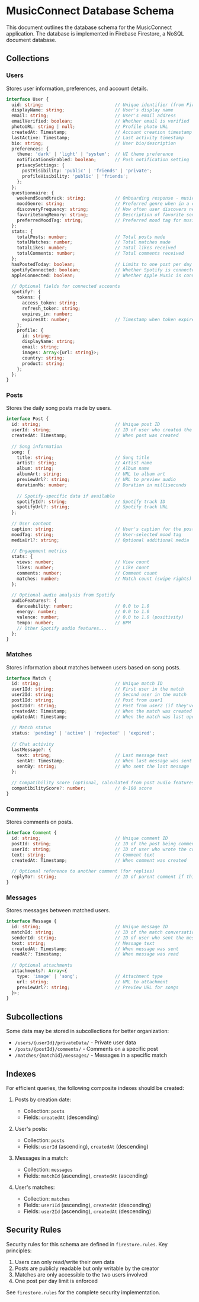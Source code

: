 # MusicConnect Database Schema

This document outlines the database schema for the MusicConnect application. The database is implemented in Firebase Firestore, a NoSQL document database.

## Collections

### Users

Stores user information, preferences, and account details.

```typescript
interface User {
  uid: string;                           // Unique identifier (from Firebase Auth)
  displayName: string;                   // User's display name
  email: string;                         // User's email address
  emailVerified: boolean;                // Whether email is verified
  photoURL: string | null;               // Profile photo URL
  createdAt: Timestamp;                  // Account creation timestamp
  lastActive: Timestamp;                 // Last activity timestamp
  bio: string;                           // User bio/description
  preferences: {
    theme: 'dark' | 'light' | 'system';  // UI theme preference
    notificationsEnabled: boolean;       // Push notification setting
    privacySettings: {
      postVisibility: 'public' | 'friends' | 'private';
      profileVisibility: 'public' | 'friends';
    };
  };
  questionnaire: {
    weekendSoundtrack: string;           // Onboarding response - music preference
    moodGenre: string;                   // Preferred genre when in a certain mood
    discoveryFrequency: string;          // How often user discovers new music
    favoriteSongMemory: string;          // Description of favorite song memory
    preferredMoodTag: string;            // Preferred mood tag for music
  };
  stats: {
    totalPosts: number;                  // Total posts made
    totalMatches: number;                // Total matches made
    totalLikes: number;                  // Total likes received
    totalComments: number;               // Total comments received
  };
  hasPostedToday: boolean;               // Limits to one post per day
  spotifyConnected: boolean;             // Whether Spotify is connected
  appleConnected: boolean;               // Whether Apple Music is connected
  
  // Optional fields for connected accounts
  spotify?: {
    tokens: {
      access_token: string;
      refresh_token: string;
      expires_in: number;
      expiresAt: number;                 // Timestamp when token expires
    };
    profile: {
      id: string;
      displayName: string;
      email: string;
      images: Array<{url: string}>;
      country: string;
      product: string;
    };
  };
}
```

### Posts

Stores the daily song posts made by users.

```typescript
interface Post {
  id: string;                            // Unique post ID
  userId: string;                        // ID of user who created the post
  createdAt: Timestamp;                  // When post was created
  
  // Song information
  song: {
    title: string;                       // Song title
    artist: string;                      // Artist name
    album: string;                       // Album name
    albumArt: string;                    // URL to album art
    previewUrl?: string;                 // URL to preview audio
    durationMs: number;                  // Duration in milliseconds
    
    // Spotify-specific data if available
    spotifyId?: string;                  // Spotify track ID
    spotifyUrl?: string;                 // Spotify track URL
  };
  
  // User content
  caption: string;                       // User's caption for the post
  moodTag: string;                       // User-selected mood tag
  mediaUrl?: string;                     // Optional additional media
  
  // Engagement metrics
  stats: {
    views: number;                       // View count
    likes: number;                       // Like count
    comments: number;                    // Comment count
    matches: number;                     // Match count (swipe rights)
  };
  
  // Optional audio analysis from Spotify
  audioFeatures?: {
    danceability: number;                // 0.0 to 1.0
    energy: number;                      // 0.0 to 1.0
    valence: number;                     // 0.0 to 1.0 (positivity)
    tempo: number;                       // BPM
    // Other Spotify audio features...
  };
}
```

### Matches

Stores information about matches between users based on song posts.

```typescript
interface Match {
  id: string;                            // Unique match ID
  user1Id: string;                       // First user in the match
  user2Id: string;                       // Second user in the match
  post1Id: string;                       // Post from user1
  post2Id?: string;                      // Post from user2 (if they've matched back)
  createdAt: Timestamp;                  // When the match was created
  updatedAt: Timestamp;                  // When the match was last updated
  
  // Match status
  status: 'pending' | 'active' | 'rejected' | 'expired';
  
  // Chat activity
  lastMessage?: {
    text: string;                        // Last message text
    sentAt: Timestamp;                   // When last message was sent
    sentBy: string;                      // Who sent the last message
  };
  
  // Compatibility score (optional, calculated from post audio features)
  compatibilityScore?: number;           // 0-100 score
}
```

### Comments

Stores comments on posts.

```typescript
interface Comment {
  id: string;                            // Unique comment ID
  postId: string;                        // ID of the post being commented on
  userId: string;                        // ID of user who wrote the comment
  text: string;                          // Comment text
  createdAt: Timestamp;                  // When comment was created
  
  // Optional reference to another comment (for replies)
  replyTo?: string;                      // ID of parent comment if this is a reply
}
```

### Messages

Stores messages between matched users.

```typescript
interface Message {
  id: string;                            // Unique message ID
  matchId: string;                       // ID of the match conversation
  senderId: string;                      // ID of user who sent the message
  text: string;                          // Message text
  createdAt: Timestamp;                  // When message was sent
  readAt?: Timestamp;                    // When message was read
  
  // Optional attachments
  attachments?: Array<{
    type: 'image' | 'song';              // Attachment type
    url: string;                         // URL to attachment
    previewUrl?: string;                 // Preview URL for songs
  }>;
}
```

## Subcollections

Some data may be stored in subcollections for better organization:

- `/users/{userId}/privateData/` - Private user data
- `/posts/{postId}/comments/` - Comments on a specific post
- `/matches/{matchId}/messages/` - Messages in a specific match

## Indexes

For efficient queries, the following composite indexes should be created:

1. Posts by creation date:
   - Collection: `posts`
   - Fields: `createdAt` (descending)

2. User's posts:
   - Collection: `posts`
   - Fields: `userId` (ascending), `createdAt` (descending)

3. Messages in a match:
   - Collection: `messages`
   - Fields: `matchId` (ascending), `createdAt` (ascending)

4. User's matches:
   - Collection: `matches`
   - Fields: `user1Id` (ascending), `createdAt` (descending)
   - Fields: `user2Id` (ascending), `createdAt` (descending)

## Security Rules

Security rules for this schema are defined in `firestore.rules`. Key principles:

1. Users can only read/write their own data
2. Posts are publicly readable but only writable by the creator
3. Matches are only accessible to the two users involved
4. One post per day limit is enforced

See `firestore.rules` for the complete security implementation. 